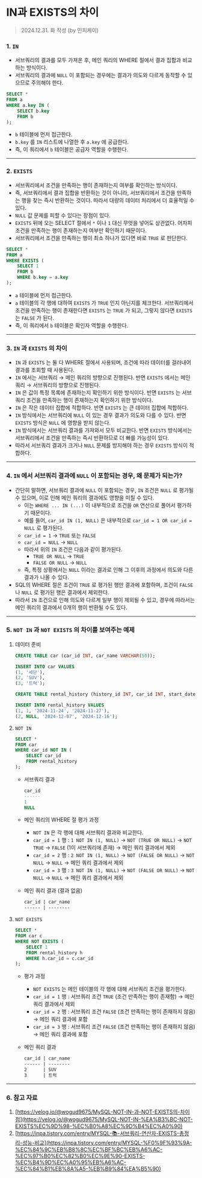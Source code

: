 # IN과 EXISTS의 차이

> 2024.12.31. 화 작성 (by 인피케이)

### 1. `IN`

- 서브쿼리의 결과를 모두 가져온 후, 메인 쿼리의 WHERE 절에서 결과 집합과 비교하는 방식이다.
- 서브쿼리의 결과에 `NULL` 이 포함되는 경우에는 결과가 의도와 다르게 동작할 수 있으므로 주의해야 한다.

```sql
SELECT *
FROM a
WHERE a.key IN (
    SELECT b.key
    FROM b
);
```

- `b` 테이블에 먼저 접근한다.
- `b.key` 를 `IN` 리스트에 나열한 후 `a.key` 에 공급한다.
- 즉, 이 쿼리에서 `b` 테이블은 공급자 역할을 수행한다.

---

### 2. `EXISTS`

- 서브쿼리에서 조건을 만족하는 행이 존재하는지 여부를 확인하는 방식이다.
- 즉, 서브쿼리에서 결과 집합을 반환하는 것이 아니라, 서브쿼리에서 조건을 만족하는 행을 찾는 즉시 반환하는 것이다. 따라서 대량의 데이터 처리에서 더 효율적일 수 있다.
- `NULL` 값 문제를 피할 수 있다는 장점이 있다.
- `EXISTS` 뒤에 오는 SELECT 절에서 `*` 이나 `1` 대신 무엇을 넣어도 상관없다. 어차피 조건을 만족하는 행이 존재하는지 여부만 확인하기 때문이다.
- 서브쿼리에서 조건을 만족하는 행이 최소 하나가 있다면 바로 `TRUE` 로 판단한다.

```sql
SELECT *
FROM a
WHERE EXISTS (
    SELECT 1
    FROM b
    WHERE b.key = a.key
);
```

- `a` 테이블에 먼저 접근한다.
- `a` 테이블의 각 행에 대하여 `EXISTS` 가 `TRUE` 인지 아닌지를 체크한다. 서브쿼리에서 조건을 만족하는 행이 존재한다면 `EXISTS` 는 `TRUE` 가 되고, 그렇지 않다면 `EXISTS` 는 `FALSE` 가 된다.
- 즉, 이 쿼리에서 `b` 테이블은 확인자 역할을 수행한다.

---

### 3. `IN` 과 `EXISTS` 의 차이

- `IN` 과 `EXISTS` 는 둘 다 WHERE 절에서 사용되며, 조건에 따라 데이터를 걸러내어 결과를 조회할 때 사용된다.
- `IN` 에서는 서브쿼리 → 메인 쿼리의 방향으로 진행된다. 반면 `EXISTS` 에서는 메인 쿼리 → 서브쿼리의 방향으로 진행된다.
- `IN` 은 값이 특정 목록에 존재하는지 확인하기 위한 방식이다. 반면 `EXISTS` 는 서브쿼리 조건을 만족하는 행이 존재하는지 확인하기 위한 방식이다.
- `IN` 은 작은 데이터 집합에 적합하다. 반면 `EXISTS` 는 큰 데이터 집합에 적합하다.
- `IN` 방식에서는 서브쿼리에 `NULL` 이 있는 경우 결과가 의도와 다를 수 있다. 반면 `EXISTS` 방식은 `NULL` 에 영향을 받지 않는다.
- `IN` 방식에서는 서브쿼리 결과를 가져와서 모두 비교한다. 반면 `EXISTS` 방식에서는 서브쿼리에서 조건을 만족하는 즉시 반환하므로 더 빠를 가능성이 있다.
- 따라서 서브쿼리 결과가 크거나 `NULL` 문제를 방지해야 하는 경우 `EXISTS` 방식이 적합하다.

---

### 4. `IN` 에서 서브쿼리 결과에 `NULL` 이 포함되는 경우, 왜 문제가 되는가?

- 간단히 말하면, 서브쿼리 결과에 `NULL` 이 포함되는 경우, `IN` 조건은 `NULL` 로 평가될 수 있으며, 이로 인해 메인 쿼리의 결과에도 영향을 미칠 수 있다.
    - 이는 `WHERE ... IN (...)` 이 내부적으로 조건을 `OR` 연산으로 풀어서 평가하기 때문이다.
    - 예를 들어, `car_id IN (1, NULL)` 은 내부적으로 `car_id = 1 OR car_id = NULL` 로 평가된다.
    - `car_id = 1` → `TRUE` 또는 `FALSE`
    - `car_id = NULL` → `NULL`
    - 따라서 위의 `IN` 조건은 다음과 같이 평가된다.
        - `TRUE OR NULL` → `TRUE`
        - `FALSE OR NULL` → `NULL`
    - 즉, 특정 상황에서는 `NULL` 이라는 결과로 인해 그 이후의 과정에서 의도와 다른 결과가 나올 수 있다.
- SQL의 WHERE 절은 조건이 `TRUE` 로 평가된 행만 결과에 포함하며, 조건이 `FALSE` 나 `NULL` 로 평가된 행은 결과에서 제외한다.
- 따라서 `IN` 조건으로 인해 의도와 다르게 일부 행이 제외될 수 있고, 경우에 따라서는 메인 쿼리의 결과에서 0개의 행이 반환될 수도 있다.

---

### 5. `NOT IN` 과 `NOT EXISTS` 의 차이를 보여주는 예제

1. 데이터 준비

    ```sql
    CREATE TABLE car (car_id INT, car_name VARCHAR(50));
    
    INSERT INTO car VALUES
    (1, '세단'),
    (2, 'SUV'),
    (3, '트럭');
    
    CREATE TABLE rental_history (history_id INT, car_id INT, start_date DATE, end_date DATE);
    
    INSERT INTO rental_history VALUES
    (1, 1, '2024-11-24', '2024-11-27'),
    (2, NULL, '2024-12-07', '2024-12-16');
    ```

2. `NOT IN` 

    ```sql
    SELECT *
    FROM car
    WHERE car_id NOT IN (
        SELECT car_id
        FROM rental_history
    );
    ```

    - 서브쿼리 결과

        ```sql
        car_id
        ------
        1
        NULL
        ```

    - 메인 쿼리의 WHERE 절 평가 과정
        - `NOT IN` 은 각 행에 대해 서브쿼리 결과와 비교한다.
        - `car_id = 1` 행 : `1 NOT IN (1, NULL)` → `NOT (TRUE OR NULL)` → `NOT TRUE` → `FALSE` (1이 서브쿼리에 존재) → 메인 쿼리 결과에서 제외
        - `car_id = 2` 행 : `2 NOT IN (1, NULL)` → `NOT (FALSE OR NULL)` → `NOT NULL` → `NULL` → 메인 쿼리 결과에서 제외
        - `car_id = 3` 행 : `3 NOT IN (1, NULL)` → `NOT (FALSE OR NULL)` → `NOT NULL` → `NULL` → 메인 쿼리 결과에서 제외
    - 메인 쿼리 결과 (결과 없음)

        ```markdown
        car_id | car_name
        ------ | --------
        
        ```

3. `NOT EXISTS` 

    ```sql
    SELECT *
    FROM car c
    WHERE NOT EXISTS (
        SELECT 1
        FROM rental_history h
        WHERE h.car_id = c.car_id
    );
    ```

    - 평가 과정
        - `NOT EXISTS` 는 메인 테이블의 각 행에 대해 서브쿼리 조건을 평가한다.
        - `car_id = 1` 행 : 서브쿼리 조건 `TRUE` (조건 만족하는 행이 존재함) → 메인 쿼리 결과에서 제외
        - `car_id = 2` 행 : 서브쿼리 조건 `FALSE` (조건 만족하는 행이 존재하지 않음) → 메인 쿼리 결과에 포함
        - `car_id = 3` 행 : 서브쿼리 조건 `FALSE` (조건 만족하는 행이 존재하지 않음) → 메인 쿼리 결과에 포함
    - 메인 쿼리 결과

        ```markdown
        car_id | car_name
        ------ | --------
        2      | SUV
        3      | 트럭
        ```

---

### 6. 참고 자료

1. [https://velog.io/@wogud9675/MySQL-NOT-IN-과-NOT-EXISTS의-차이점](https://velog.io/@wogud9675/MySQL-NOT-IN-%EA%B3%BC-NOT-EXISTS%EC%9D%98-%EC%B0%A8%EC%9D%B4%EC%A0%90) 
2. [https://inpa.tistory.com/entry/MYSQL-📚-서브쿼리-연산자-EXISTS-총정리-성능-비교](https://inpa.tistory.com/entry/MYSQL-%F0%9F%93%9A-%EC%84%9C%EB%B8%8C%EC%BF%BC%EB%A6%AC-%EC%97%B0%EC%82%B0%EC%9E%90-EXISTS-%EC%B4%9D%EC%A0%95%EB%A6%AC-%EC%84%B1%EB%8A%A5-%EB%B9%84%EA%B5%90)
